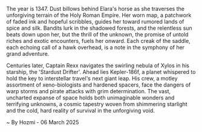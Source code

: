 
The year is 1347.  Dust billows behind Elara's horse as she traverses the unforgiving terrain of the Holy Roman Empire.  Her worn map, a patchwork of faded ink and hopeful scribbles, guides her toward rumored lands of spice and silk.  Bandits lurk in the shadowed forests, and the relentless sun beats down upon her, but the thrill of the unknown, the promise of untold riches and exotic encounters, fuels her onward. Each creak of the saddle, each echoing call of a hawk overhead, is a note in the symphony of her grand adventure.

Centuries later, Captain Rexx navigates the swirling nebula of Xylos in his starship, the 'Stardust Drifter'.  Ahead lies Kepler-186f, a planet whispered to hold the key to interstellar travel's next giant leap.  His crew, a motley assortment of xeno-biologists and hardened spacers, face the dangers of warp storms and pirate attacks with grim determination. The vast, uncharted expanse of space holds both unimaginable wonders and terrifying unknowns, a cosmic tapestry woven from shimmering starlight and the cold, hard reality of survival in the unforgiving void.

~ By Hozmi - 06 March 2025
